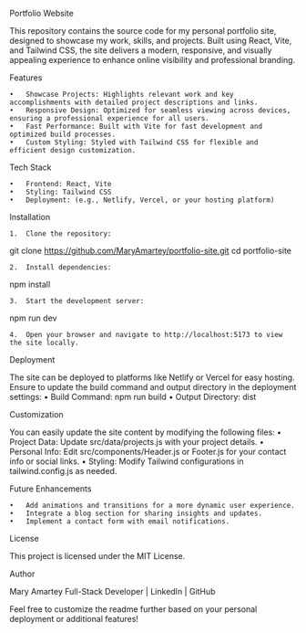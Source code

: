 Portfolio Website

This repository contains the source code for my personal portfolio site, designed to showcase my work, skills, and projects. Built using React, Vite, and Tailwind CSS, the site delivers a modern, responsive, and visually appealing experience to enhance online visibility and professional branding.

Features

	•	Showcase Projects: Highlights relevant work and key accomplishments with detailed project descriptions and links.
	•	Responsive Design: Optimized for seamless viewing across devices, ensuring a professional experience for all users.
	•	Fast Performance: Built with Vite for fast development and optimized build processes.
	•	Custom Styling: Styled with Tailwind CSS for flexible and efficient design customization.

Tech Stack

	•	Frontend: React, Vite
	•	Styling: Tailwind CSS
	•	Deployment: (e.g., Netlify, Vercel, or your hosting platform)

Installation

	1.	Clone the repository:

git clone https://github.com/MaryAmartey/portfolio-site.git
cd portfolio-site


	2.	Install dependencies:

npm install


	3.	Start the development server:

npm run dev


	4.	Open your browser and navigate to http://localhost:5173 to view the site locally.

Deployment

The site can be deployed to platforms like Netlify or Vercel for easy hosting. Ensure to update the build command and output directory in the deployment settings:
	•	Build Command: npm run build
	•	Output Directory: dist

Customization

You can easily update the site content by modifying the following files:
	•	Project Data: Update src/data/projects.js with your project details.
	•	Personal Info: Edit src/components/Header.js or Footer.js for your contact info or social links.
	•	Styling: Modify Tailwind configurations in tailwind.config.js as needed.

Future Enhancements

	•	Add animations and transitions for a more dynamic user experience.
	•	Integrate a blog section for sharing insights and updates.
	•	Implement a contact form with email notifications.

License

This project is licensed under the MIT License.

Author

Mary Amartey
Full-Stack Developer | LinkedIn | GitHub

Feel free to customize the readme further based on your personal deployment or additional features!
